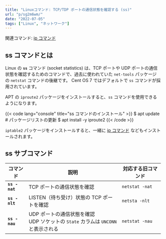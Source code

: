 ```yaml
---
title: "Linuxコマンド: TCP/TDP ポートの通信状態を確認する (ss)"
url: "p/sg2m6wm/"
date: "2022-07-05"
tags: ["Linux", "ネットワーク"]
---
```


関連コマンド: [ip コマンド](/p/p7q7n4i/)

ss コマンドとは
----

Linux の __`ss`__ コマンド (socket statistics) は、TCP ポートや UDP ポートの通信状態を確認するためのコマンドで、過去に使われていた `net-tools` パッケージの `netstat` コマンドの後継です。
Cent OS 7 ではデフォルトで `ss` コマンドが採用されています。

APT の `iproute2` パッケージをインストールすると、`ss` コマンドを使用できるようになります。

{{< code lang="console" title="ss コマンドのインストール" >}}
$ apt update  # パッケージリストの更新
$ apt install -y iproute2
{{< /code >}}

`iptable2` パッケージをインストールすると、一緒に [ip コマンド](/p/p7q7n4i/) などもインストールされます。


ss サブコマンド
----

| コマンド | 説明 | 対応する旧コマンド |
| ---- | ---- | ---- |
| __`ss -nat`__ | TCP ポートの通信状態を確認 | `netstat -nat` |
| __`ss -nlt`__ | LISTEN（待ち受け）状態の TCP ポートを確認 | `netsta -nlt` |
| __`ss -nau`__ | UDP ポートの通信状態を確認<br/>UDP ソケットの `State` カラムは `UNCONN` と表示される | `netstat -nau` |

